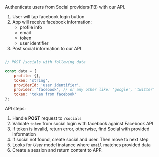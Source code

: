 Authenticate users from Social providers(FB) with our API.

1. User will tap facebook login button
2. App will receive facebook information:
    - profile info
    - email
    - token
    - user identifier
3. Post social information to our API

```javascript

// POST /socials with following data

const data = {
    profile: {},
    token: 'string',
    providerId: 'user identifier',
    provider: 'facebook', // or any other like: 'google', 'twitter'
    token: 'token from facebook'
};
```

API steps:

1. Handle **POST** request to `/socials`
2. Validate `token` from social login with facebook against Facebook API
3. If token is invalid, return error, otherwise, find Social with provided information
4. If social not found, create social and user. Then move to next step
5. Looks for *User* model instance where `email` matches provided data
6. Create a session and return content to APP.
